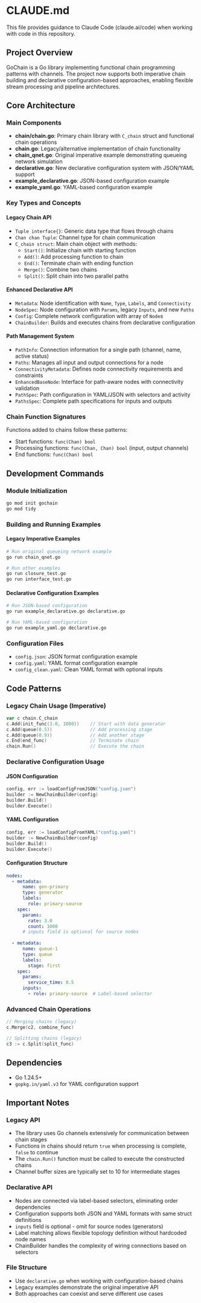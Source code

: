 # CLAUDE.md

This file provides guidance to Claude Code (claude.ai/code) when working with code in this repository.

## Project Overview

GoChain is a Go library implementing functional chain programming patterns with channels. The project now supports both imperative chain building and declarative configuration-based approaches, enabling flexible stream processing and pipeline architectures.

## Core Architecture

### Main Components

- **chain/chain.go**: Primary chain library with `C_chain` struct and functional chain operations
- **chain.go**: Legacy/alternative implementation of chain functionality  
- **chain_qnet.go**: Original imperative example demonstrating queueing network simulation
- **declarative.go**: New declarative configuration system with JSON/YAML support
- **example_declarative.go**: JSON-based configuration example
- **example_yaml.go**: YAML-based configuration example

### Key Types and Concepts

#### Legacy Chain API
- `Tuple interface{}`: Generic data type that flows through chains
- `Chan chan Tuple`: Channel type for chain communication
- `C_chain struct`: Main chain object with methods:
  - `Start()`: Initialize chain with starting function
  - `Add()`: Add processing function to chain
  - `End()`: Terminate chain with ending function
  - `Merge()`: Combine two chains
  - `Split()`: Split chain into two parallel paths

#### Enhanced Declarative API
- `Metadata`: Node identification with `Name`, `Type`, `Labels`, and `Connectivity`
- `NodeSpec`: Node configuration with `Params`, legacy `Inputs`, and new `Paths`
- `Config`: Complete network configuration with array of `Node`s
- `ChainBuilder`: Builds and executes chains from declarative configuration

#### Path Management System
- `PathInfo`: Connection information for a single path (channel, name, active status)
- `Paths`: Manages all input and output connections for a node
- `ConnectivityMetadata`: Defines node connectivity requirements and constraints
- `EnhancedBaseNode`: Interface for path-aware nodes with connectivity validation
- `PathSpec`: Path configuration in YAML/JSON with selectors and activity
- `PathsSpec`: Complete path specifications for inputs and outputs

### Chain Function Signatures

Functions added to chains follow these patterns:
- Start functions: `func(Chan) bool`
- Processing functions: `func(Chan, Chan) bool` (input, output channels)
- End functions: `func(Chan) bool`

## Development Commands

### Module Initialization
```sh
go mod init gochain
go mod tidy
```

### Building and Running Examples

#### Legacy Imperative Examples
```sh
# Run original queueing network example
go run chain_qnet.go

# Run other examples
go run closure_test.go
go run interface_test.go
```

#### Declarative Configuration Examples
```sh
# Run JSON-based configuration
go run example_declarative.go declarative.go

# Run YAML-based configuration  
go run example_yaml.go declarative.go
```

### Configuration Files
- `config.json`: JSON format configuration example
- `config.yaml`: YAML format configuration example
- `config_clean.yaml`: Clean YAML format with optional inputs

## Code Patterns

### Legacy Chain Usage (Imperative)
```go
var c chain.C_chain
c.Add(init_func(3.0, 1000))    // Start with data generator
c.Add(queue(0.5))              // Add processing stage
c.Add(queue(0.9))              // Add another stage
c.End(end_func)                // Terminate chain
chain.Run()                    // Execute the chain
```

### Declarative Configuration Usage

#### JSON Configuration
```go
config, err := loadConfigFromJSON("config.json")
builder := NewChainBuilder(config)
builder.Build()
builder.Execute()
```

#### YAML Configuration
```go
config, err := loadConfigFromYAML("config.yaml")
builder := NewChainBuilder(config)
builder.Build()
builder.Execute()
```

#### Configuration Structure
```yaml
nodes:
  - metadata:
      name: gen-primary
      type: generator
      labels:
        role: primary-source
    spec:
      params:
        rate: 3.0
        count: 1000
      # inputs field is optional for source nodes
  
  - metadata:
      name: queue-1
      type: queue
      labels:
        stage: first
    spec:
      params:
        service_time: 0.5
      inputs:
        - role: primary-source  # Label-based selector
```

### Advanced Chain Operations
```go
// Merging chains (legacy)
c.Merge(c2, combine_func)

// Splitting chains (legacy)
c3 := c.Split(split_func)
```

## Dependencies

- Go 1.24.5+
- `gopkg.in/yaml.v3` for YAML configuration support

## Important Notes

### Legacy API
- The library uses Go channels extensively for communication between chain stages
- Functions in chains should return `true` when processing is complete, `false` to continue
- The `chain.Run()` function must be called to execute the constructed chains
- Channel buffer sizes are typically set to 10 for intermediate stages

### Declarative API
- Nodes are connected via label-based selectors, eliminating order dependencies
- Configuration supports both JSON and YAML formats with same struct definitions
- `inputs` field is optional - omit for source nodes (generators)
- Label matching allows flexible topology definition without hardcoded node names
- ChainBuilder handles the complexity of wiring connections based on selectors

### File Structure
- Use `declarative.go` when working with configuration-based chains
- Legacy examples demonstrate the original imperative API
- Both approaches can coexist and serve different use cases
